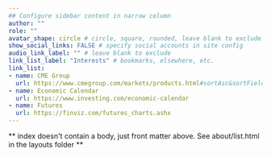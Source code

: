 ```yaml
---
## Configure sidebar content in narrow column
author: ""
role: ""
avatar_shape: circle # circle, square, rounded, leave blank to exclude
show_social_links: FALSE # specify social accounts in site config
audio_link_label: "" # leave blank to exclude
link_list_label: "Interests" # bookmarks, elsewhere, etc.
link_list:
- name: CME Group
  url: https://www.cmegroup.com/markets/products.html#sortAsc&sortField
- name: Economic Calendar
  url: https://www.investing.com/economic-calendar
- name: Futures
  url: https://finviz.com/futures_charts.ashx
---
```


** index doesn't contain a body, just front matter above.
See about/list.html in the layouts folder **
